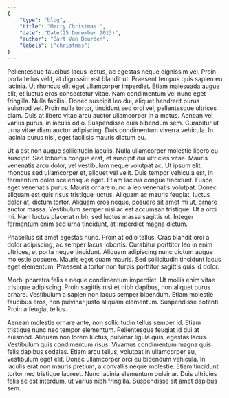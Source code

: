 ```yaml
---
{
	"type": "blog",
	"title": "Merry Christmas!",
	"date": "Date(25 December 2013)",
	"author": "Bart Van Beurden",
	"labels": ["christmas"]
}
---
```


Pellentesque faucibus lacus lectus, ac egestas neque dignissim vel. Proin porta tellus velit, at dignissim est blandit ut. Praesent tempus quis sapien eu lacinia. Ut rhoncus elit eget ullamcorper imperdiet. Etiam malesuada augue elit, et luctus eros consectetur vitae. Nam condimentum vel nunc eget fringilla. Nulla facilisi. Donec suscipit leo dui, aliquet hendrerit purus euismod vel. Proin nulla tortor, tincidunt sed orci vel, pellentesque ultrices diam. Duis at libero vitae arcu auctor ullamcorper in a metus. Aenean vel varius purus, in iaculis odio. Suspendisse quis bibendum sem. Curabitur ut urna vitae diam auctor adipiscing. Duis condimentum viverra vehicula. In lacinia purus nisl, eget facilisis mauris dictum eu.

Ut a est non augue sollicitudin iaculis. Nulla ullamcorper molestie libero eu suscipit. Sed lobortis congue erat, et suscipit dui ultricies vitae. Mauris venenatis arcu dolor, vel vestibulum neque volutpat ac. Ut ipsum elit, rhoncus sed ullamcorper et, aliquet vel velit. Duis tempor vehicula est, in fermentum dolor scelerisque eget. Etiam lacinia congue tincidunt. Fusce eget venenatis purus. Mauris ornare nunc a leo venenatis volutpat. Donec aliquam est quis risus tristique luctus. Aliquam ac mauris feugiat, luctus dolor at, dictum tortor. Aliquam eros neque, posuere sit amet mi ut, ornare auctor massa. Vestibulum semper nisi ac est accumsan tristique. Ut a orci mi. Nam luctus placerat nibh, sed luctus massa sagittis ut. Integer fermentum enim sed urna tincidunt, at imperdiet magna dictum.

Phasellus sit amet egestas nunc. Proin at odio tellus. Cras blandit orci a dolor adipiscing, ac semper lacus lobortis. Curabitur porttitor leo in enim ultrices, et porta neque tincidunt. Aliquam adipiscing nunc dictum augue molestie posuere. Mauris eget quam mauris. Sed sollicitudin tincidunt lacus eget elementum. Praesent a tortor non turpis porttitor sagittis quis id dolor.

Morbi pharetra felis a neque condimentum imperdiet. Ut mollis enim vitae tristique adipiscing. Proin sagittis nisi et nibh dapibus, non aliquet purus ornare. Vestibulum a sapien non lacus semper bibendum. Etiam molestie faucibus eros, non pulvinar justo aliquam elementum. Suspendisse potenti. Proin a feugiat tellus.

Aenean molestie ornare ante, non sollicitudin tellus semper id. Etiam tristique nunc nec tempor elementum. Pellentesque feugiat id dui at euismod. Aliquam non lorem luctus, pulvinar ligula quis, egestas lacus. Vestibulum quis condimentum risus. Vivamus condimentum magna quis felis dapibus sodales. Etiam arcu tellus, volutpat in ullamcorper eu, vestibulum eget elit. Donec ullamcorper orci eu bibendum vehicula. In iaculis erat non mauris pretium, a convallis neque molestie. Etiam tincidunt tortor nec tristique laoreet. Nunc lacinia elementum pulvinar. Duis ultricies felis ac est interdum, ut varius nibh fringilla. Suspendisse sit amet dapibus sem.